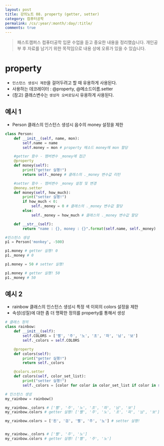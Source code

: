 ```yaml
---
layout: post
title: 강의노트 08. property (getter, setter)
category: 컴퓨터공학
permalink: /cs/:year/:month/:day/:title/
comments: true
---
```

> 패스트캠퍼스 컴퓨터공학 입문 수업을 듣고 중요한 내용을 정리했습니다. 개인공부 후 자료를 남기기 위한 목적임으로 내용 상에 오류가 있을 수 있습니다.

# property
- `인스턴스 생성시 제한`을 걸어두려고 할 때 유용하게 사용된다.
- 사용하는 데코레이터 : @property, @메소드이름.setter
- (참고) 클래스변수는 `생성자 오버로딩`시 유용하게 사용된다.

## 예시 1
- Person 클래스의 인스턴스 생성시 음수의 money 설정을 제한

```python
class Person:
    def __init__(self, name, mon):
        self.name = name
        self.money = mon # property 메소드 money에 mon 할당

    #getter 함수 - 멤버변수 _money에 접근
    @property
    def money(self):
        print("getter 실행!")
        return self._money # 클래스의 ._money 변수값 리턴

    #setter 함수 - 멤버변수 _money 설정 및 변경
    @money.setter
    def money(self, how_much):
        print("setter 실행!")
        if how_much < 0:
            self._money = 0 # 클래스의 ._money 변수값 할당
        else:
            self._money = how_much # 클래스의 ._money 변수값 할당

    def __str__(self):
        return "name : {}, money : {}".format(self.name, self._money)

#인스턴스 생성
p1 = Person('monkey', -500)

p1.money # getter 실행! 0
p1._money # 0

p1.money = 50 # setter 실행!

p1.money # getter 실행! 50
p1._money # 50
```

## 예시 2
- rainbow 클래스의 인스턴스 생성시 특정 색 이외의 colors 설정을 제한
- 속성(성질)에 대한 좀 더 명확한 정의를 property를 통해서 생성

```python
# 클래스 정의
class rainbow:
    def __init__(self):
        self.COLORS = ['빨', '주', '노', '초', '파', '남', '보']
        self._colors = self.COLORS

    @property
    def colors(self):
        print("getter 실행!")
        return self._colors

    @colors.setter
    def colors(self, color_set_list):
        print("setter 실행!")
        self._colors = [color for color in color_set_list if color in self.COLORS]

# 인스턴스 생성
my_rainbow = rainbow()

my_rainbow._colors # ['빨', '주', '노', '초', '파', '남', '보']
my_rainbow.colors # getter 실행! ['빨', '주', '노', '초', '파', '남', '보']

my_rainbow.colors = ['흰', '검', '빨', '주', '노'] # setter 실행!


my_rainbow._colors # ['빨', '주', '노']
my_rainbow.colors # getter 실행! ['빨', '주', '노']
```
